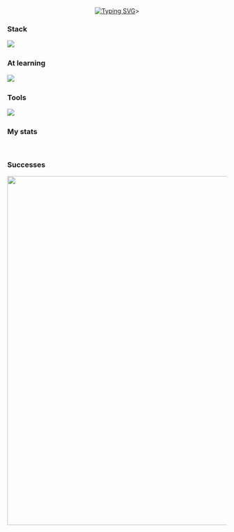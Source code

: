 <div id="greet" align="center">
    <a href="https://git.io/typing-svg"><img src="https://readme-typing-svg.demolab.com?font=Fira+Code&duration=4000&color=2CF74B&background=000000&center=true&vCenter=true&multiline=true&random=false&width=500&height=100&lines=++Hi+there+%F0%9F%91%8B%2C+;I'm+yanecoder" alt="Typing SVG" /></a>>
</div>

### Stack
<img src="https://skillicons.dev/icons?i=py,postgresql,js,css,html"/>&nbsp;

### At learning
<img src="https://skillicons.dev/icons?i=cpp,linux"/>&nbsp;

### Tools
<img src="https://skillicons.dev/icons?i=windows,vscode,pycharm,phpstorm,visualstudio,github"/>&nbsp;

### My stats
<div id="stat" align="center">
    <img src="https://github-profile-summary-cards.vercel.app/api/cards/profile-details?username=yanecoder&theme=2077" alt=""/>
    <img src="https://github-profile-summary-cards.vercel.app/api/cards/most-commit-language?username=yanecoder&theme=monokai" alt=""/>
    <img src="https://github-readme-stats.vercel.app/api?username=yanecoder&show_icons=true&theme=tokyonight" alt=""/>
</div>

### Successes
<div id="sucs" align="center">
    <img src="https://ctf.tbank.ru/assets/share/CeLBszB4.png" width="800" height=auto>
</div>

